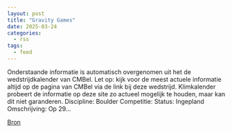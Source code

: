 ```yaml
---
layout: post
title: "Gravity Games"
date: 2025-03-24
categories: 
  - rss
tags: 
  - feed
---
```


<p>Onderstaande informatie is automatisch overgenomen uit het de wedstrijdkalender van CMBel. Let op: kijk voor de meest actuele informatie altijd op de pagina van CMBel via de link bij deze wedstrijd. Klimkalender probeert de informatie op deze site zo actueel mogelijk te houden, maar kan dit niet garanderen. Discipline: Boulder Competitie: Status: Ingepland Omschrijving: Op 29&hellip;</p>
<p><a href="https://www.klimkalender.nl/comp/gravity-games/" rel="noopener noreferrer" target="_blank">Bron</a></p>
